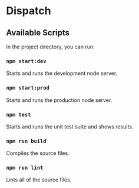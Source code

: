 # Dispatch

## Available Scripts

In the project directory, you can run:

### `npm start:dev`

Starts and runs the development node server.

### `npm start:prod`

Starts and runs the production node server.

### `npm test`

Starts and runs the unit test suite and shows results.

### `npm run build`

Compiles the source files.

### `npm run lint`

Lints all of the source files.
